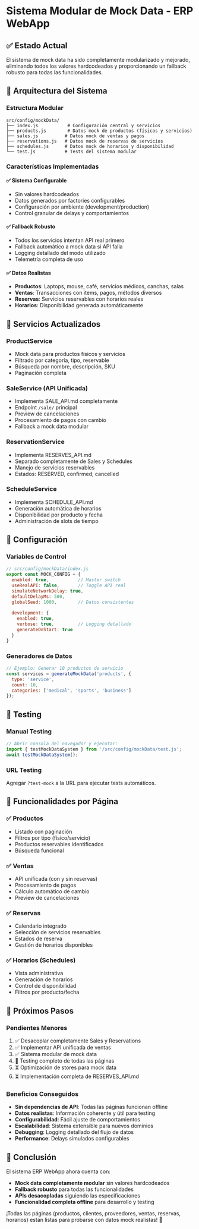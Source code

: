 # Sistema Modular de Mock Data - ERP WebApp

## ✅ Estado Actual

El sistema de mock data ha sido completamente modularizado y mejorado, eliminando todos los valores hardcodeados y proporcionando un fallback robusto para todas las funcionalidades.

## 📁 Arquitectura del Sistema

### Estructura Modular
```
src/config/mockData/
├── index.js           # Configuración central y servicios
├── products.js        # Datos mock de productos (físicos y servicios)
├── sales.js          # Datos mock de ventas y pagos
├── reservations.js   # Datos mock de reservas de servicios
├── schedules.js      # Datos mock de horarios y disponibilidad
└── test.js           # Tests del sistema modular
```

### Características Implementadas

#### ✅ **Sistema Configurable**
- Sin valores hardcodeados
- Datos generados por factories configurables
- Configuración por ambiente (development/production)
- Control granular de delays y comportamientos

#### ✅ **Fallback Robusto**
- Todos los servicios intentan API real primero
- Fallback automático a mock data si API falla
- Logging detallado del modo utilizado
- Telemetría completa de uso

#### ✅ **Datos Realistas**
- **Productos**: Laptops, mouse, café, servicios médicos, canchas, salas
- **Ventas**: Transacciones con items, pagos, métodos diversos
- **Reservas**: Servicios reservables con horarios reales
- **Horarios**: Disponibilidad generada automáticamente

## 🔧 Servicios Actualizados

### ProductService
- Mock data para productos físicos y servicios
- Filtrado por categoría, tipo, reservable
- Búsqueda por nombre, descripción, SKU
- Paginación completa

### SaleService (API Unificada)
- Implementa SALE_API.md completamente
- Endpoint `/sale/` principal
- Preview de cancelaciones
- Procesamiento de pagos con cambio
- Fallback a mock data modular

### ReservationService
- Implementa RESERVES_API.md
- Separado completamente de Sales y Schedules
- Manejo de servicios reservables
- Estados: RESERVED, confirmed, cancelled

### ScheduleService
- Implementa SCHEDULE_API.md
- Generación automática de horarios
- Disponibilidad por producto y fecha
- Administración de slots de tiempo

## 🎯 Configuración

### Variables de Control
```javascript
// src/config/mockData/index.js
export const MOCK_CONFIG = {
  enabled: true,           // Master switch
  useRealAPI: false,       // Toggle API real
  simulateNetworkDelay: true,
  defaultDelayMs: 500,
  globalSeed: 1000,        // Datos consistentes
  
  development: {
    enabled: true,
    verbose: true,         // Logging detallado
    generateOnStart: true
  }
}
```

### Generadores de Datos
```javascript
// Ejemplo: Generar 10 productos de servicio
const services = generateMockData('products', {
  type: 'service',
  count: 10,
  categories: ['medical', 'sports', 'business']
});
```

## 🧪 Testing

### Manual Testing
```javascript
// Abrir consola del navegador y ejecutar:
import { testMockDataSystem } from '/src/config/mockData/test.js';
await testMockDataSystem();
```

### URL Testing
Agregar `?test-mock` a la URL para ejecutar tests automáticos.

## 🔄 Funcionalidades por Página

### ✅ Productos
- Listado con paginación
- Filtros por tipo (físico/servicio)
- Productos reservables identificados
- Búsqueda funcional

### ✅ Ventas
- API unificada (con y sin reservas)
- Procesamiento de pagos
- Cálculo automático de cambio
- Preview de cancelaciones

### ✅ Reservas
- Calendario integrado
- Selección de servicios reservables
- Estados de reserva
- Gestión de horarios disponibles

### ✅ Horarios (Schedules)
- Vista administrativa
- Generación de horarios
- Control de disponibilidad
- Filtros por producto/fecha

## 🚀 Próximos Pasos

### Pendientes Menores
1. ✅ Desacoplar completamente Sales y Reservations
2. ✅ Implementar API unificada de ventas
3. ✅ Sistema modular de mock data
4. 🔄 Testing completo de todas las páginas
5. ⏳ Optimización de stores para mock data
6. ⏳ Implementación completa de RESERVES_API.md

### Beneficios Conseguidos
- **Sin dependencias de API**: Todas las páginas funcionan offline
- **Datos realistas**: Información coherente y útil para testing
- **Configurabilidad**: Fácil ajuste de comportamientos
- **Escalabilidad**: Sistema extensible para nuevos dominios
- **Debugging**: Logging detallado del flujo de datos
- **Performance**: Delays simulados configurables

## 🎉 Conclusión

El sistema ERP WebApp ahora cuenta con:
- **Mock data completamente modular** sin valores hardcodeados
- **Fallback robusto** para todas las funcionalidades
- **APIs desacopladas** siguiendo las especificaciones
- **Funcionalidad completa offline** para desarrollo y testing

¡Todas las páginas (productos, clientes, proveedores, ventas, reservas, horarios) están listas para probarse con datos mock realistas! 🎯
